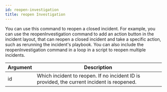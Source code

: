 ```yaml
---
id: reopen-investigation
title: reopen Investigation 
---
```

You can use this command to reopen a closed incident. For example, you can use the reopenInvestigation command to add an action button in the incident layout, that can reopen a closed incident and take a specific action, such as rerunning the incident's playbook. You can also include the reopenInvestigation command in a loop in a script to reopen multiple incidents. 

| Argument         | Description           | 
| ------------- |-------------|   
| id     | Which incident to reopen. If no incident ID is provided, the current incident is reopened.      |   
   